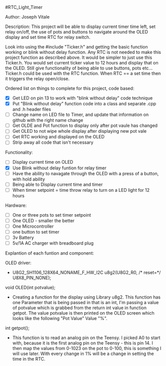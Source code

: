 #RTC_Light_Timer

Author: Joseph Vitale

Description: This project will be able to display current timer time left, set relay on/off, the use of pots and buttons to navigate around the OLED display and set time RTC for relay switch.

Look into using the #include "Ticker.h" and getting the basic function working or blink without delay function. Any RTC is not needed to make this project function as described above. It would be simpler to just use this Ticker.h. You would set current ticker value to 12 hours and display that on the OLED. Still give functionality of being able to use buttons, pots etc... Ticker.h could be used with the RTC function. When RTC == a set time then it triggers the relay open/close.


Ordered list on things to complete for this project, code based:
- [x] Get LED on pin 13 to work with "blink without delay" code technique
- [x] Put "Blink without delay" function code into a class and separate .cpp and .h header files
- [ ] Change name on LED file to Timer, and update that information on github with the right name change
- [ ] Get OLDE and Pot function to display only after pot vaule has changed
- [ ] Get OLED to not wipe whole display after displaying new pot vale
- [ ] Get RTC working and displayed on the OLED
- [ ] Strip away all code that isn't necessary 

Functionality:
- [ ] Display current time on OLED
- [x] Use Blink without delay funtion for relay timer
- [ ] Have the ability to navagate through the OLED with a press of a button, with hold ability
- [ ] Being able to Display current time and timer
- [ ] When timer setpoint = time throw relay to turn on a LED light for 12 hours

Hardware:
- [ ] One or three pots to set timer setpoint
- [ ] One OLED - smaller the better
- [ ] One Microcontroller
- [ ] one button to set timer
- [ ] 3v Battery
- [ ] 5v/1A AC charger with breadboard plug

Explantion of each funtion and component:

OLED driver:
- U8G2_SH1106_128X64_NONAME_F_HW_I2C u8g2(U8G2_R0, /* reset=*/ U8X8_PIN_NONE);


void OLED(int potvalue); 
- Creating a function for the display using Library u8g2. This function has one Parameter that is being passed in that is an int, I'm passing a value of potvalue which is grabbed from the return int value in function getpot. The value potvalue is then printed on the OLED screen which looks like the following "Pot Value" Value "%".

int getpot(); 

- This function is to read an analog pin on the Teensy. I picked A0 to start with, because it is the first analog pin on the Teensy - this is pin 14. I then map the values from 0-1023 on the pot to 0-100, this is something I will use later. With every change in 1% will be a change in setting the time in the RTC. 


